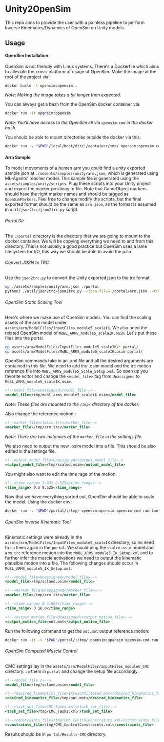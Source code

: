 # Unity2OpenSim

This repo aims to provide the user with a painless pipeline to perform Inverse Kinematics/Dynamics of OpenSim on Unity models. 

## Usage

#### OpenSim Installation

OpenSim is not friendly with Linux systems. There's a Dockerfile which aims to alleviate the cross-platform of usage of OpenSim. Make the image at the root of the project via:

```bash
docker build -t opensim:opensim .
```

_Note: Making the image takes a bit longer than expected._

You can always get a bash from the OpenSim docker container via:

```bash
docker run -it opensim:opensim
```

_Note: You'll have access to the OpenSim cli via `opensim-cmd` in the docker bash._

You should be able to mount directories outside the docker via this:

```bash
docker run -v "$PWD"/local/host/dir/:/container/tmp/ opensim:opensim command_to_run
```

#### Arm Sample 

To model movements of a human arm you could find a unity exported sample json at `./assents/samples/unity/arm.json`, which is generated using ML-Agents' reacher model. 
This sample file is generated using the `assets/samples/unity/scripts`. 
Plug these scripts into your Unity project and export the marker positions to file. 
Note that GameObject markers should have the right marker names and should be tagged as `OpenSimMarkers`.
Feel free to change modify the scripts, but the final exported format should be the same as `arm.json`, as the format is assumed in `util/json2trc/json2trc.py` script.

###### Portal Dir

The `./portal` directory is the directory that we are going to mount to the docker container. 
We will be copying everything we need to and from this directory. 
This is not usually a good practice but OpenSim uses a lame filesystem for I/O, this way we should be able to avoid the pain.

###### Convert JOSN to TRC

Use the `json2trc.py` to convert the Unity exported json to the trc format.
```bash
cp ./assets/samples/unity/arm.json ./portal
python3 ./util/json2trc/json2trc.py --json-file=./portal/arm.json --trc-file=./portal/arm.trc --scale-factor 273.0
```

###### OpenSim Static Scaling Tool

Here's where we make use of OpenSim models. 
You can find the scaling assets of the arm model under `assets/arm/ModelFiles/InputFiles_module5_scaleIK`. 
We also need the related OpenSim model of `MoBL_ARMS_module5_scaleIK.osim`. Let's put these files into the portal.

```bash
cp assets/arm/ModelFiles/InputFiles_module5_scaleIK/* portal/
cp assets/arm/ModelFiles/MoBL_ARMS_module5_scaleIK.osim portal/
```

OpenSim commands take in an .xml file and all the desired arguments are contained in this file. 
We need to add the .osim model and the trc motion reference file into `MoBL_ARMS_module5_Scale_Setup.xml`. 
So open up you favorite editor and change the `<model_file>` tag from `Unassigned` to `MoBL_ARMS_module5_scaleIK.osim`.

```xml
<!--model_file>unassigned</model_file-->
<model_file>/tmp/mobl_arms_module5_scaleik.osim</model_file> 
```

_Note: These files are mounted to the `/tmp/` directory of the docker._

Also change the reference motion.:

```xml
<!--marker_file>static.trc</marker_file-->
<marker_file>/tmp/arm.trc</marker_file>
```

_Note: There are two instances of the `marker_file` in the settings file._

We also need to output the new .osim model into a file. This should be also edited in the settings file.

```xml
<!--output_model_file>Unassigned</output_model_file-->
<output_model_file>/tmp/scaled.osim</output_model_file>
```

You might also want to edit the time rage of the motion:

```xml
<!--<time_range> 7.845 8.525</time_range>-->
<time_range> 0.5 8.525</time_range>
```

Now that we have everything sorted out, OpenSim should be able to scale the model. Using the docker env:
```bash
docker run -v "$PWD"/portal/:/tmp/ opensim:opensim opensim-cmd run-tool /tmp/MoBL_ARMS_module5_Scale_Setup.xml
```

###### OpenSim Inverse Kinematic Tool

Kinematic settings were already in the `assets/arm/ModelFiles/InputFiles_module5_scaleIK` directory, so no need to `cp` them again in the `portal`.
We should plug the `scaled.osim` model and `arm.trc` reference motion into the `MoBL_ARMS_module5_IK_Setup.xml` and to further infer the muscle activations we need to output the kinematic plausible motion into a file.
The following changes should occur in `MoBL_ARMS_module5_IK_Setup.xml`:

```xml
<!--<model_file>Unassigned</model_file>-->
<model_file>/tmp/sclaed.osim</model_file>

<!--<marker_file>Unassigned</marker_file>-->
<marker_file>/tmp/arm.trc</marker_file>

<!--<time_range> 0 4.995</time_range>-->
<time_range> 0 16.0</time_range>

<!--<output_motion_file>Unassigned</output_motion_file>-->
<output_motion_file>out.mot</output_motion_file>
```

Run the following command to get the `out.mot` output reference motion:

```bash
docker run -it -v "$PWD"/portal/:/tmp/ opensim:opensim opensim-cmd run-tool /tmp/MoBL_ARMS_module5_IK_Setup.xml
```

###### OpenSim Computed Muscle Control

CMC settings lay in the `assets/arm/ModelFiles/InputFiles_module6_CMC` directory. 
`cp` them in `portal` and change the setup file accordingly:

```xml
<!--<model_file />-->
<model_file>/tmp/sclaed.osim</model_file>

<!--<desired_kinematics_file>IKreachfiltered.mot</desired_kinematics_file>-->
<desired_kinematics_file>/tmp/out.mot</desired_kinematics_file>

<!--<task_set_file>CMC_Tasks.xml</task_set_file>-->
<task_set_file>/tmp/CMC_Tasks.xml</task_set_file>

<!--<constraints_file>/tmp/CMC_ControlConstraints.xml</constraints_file>-->
<constraints_file>/tmp/CMC_ControlConstraints.xml</constraints_file>
```

Results should be in `portal/Results-CMC` directory. 
